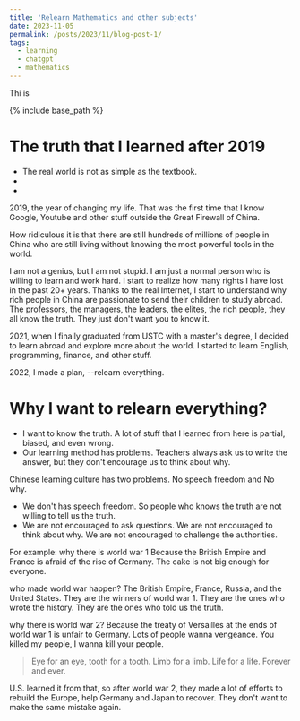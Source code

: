 ```yaml
---
title: 'Relearn Mathematics and other subjects'
date: 2023-11-05
permalink: /posts/2023/11/blog-post-1/
tags:
  - learning
  - chatgpt
  - mathematics
---
```


Thi is 

{% include base_path %}

The truth that I learned after 2019
======
* The real world is not as simple as the textbook.
* 
* 
2019, the year of changing my life. That was the first time that I know Google, Youtube and other stuff outside the Great Firewall of China.

How ridiculous it is that there are still hundreds of millions of people in China who are still living without knowing the most powerful tools in the world.

I am not a genius, but I am not stupid. I am just a normal person who is willing to learn and work hard. I start to realize how many rights I have lost in the past 20+ years. Thanks to the real Internet, I start to understand why rich people in China are passionate to send their children to study abroad. The professors, the managers, the leaders, the elites, the rich people, they all know the truth. They just don't want you to know it.

2021, when I finally graduated from USTC with a master's degree, I decided to learn abroad and explore more about the world. I started to learn English, programming, finance, and other stuff.

2022, I made a plan,  --relearn everything.


Why I want to relearn everything?
======
* I want to know the truth. A lot of stuff that I learned from here is partial, biased, and even wrong. 
* Our learning method has problems. Teachers always ask us to write the answer, but they don't encourage us to think about why.

Chinese learning culture has two problems. No speech freedom and No why.
* We don't has speech freedom. So people who knows the truth are not willing to tell us the truth. 
* We are not encouraged to ask questions. We are not encouraged to think about why. We are not encouraged to challenge the authorities.

For example:
why there is world war 1 
Because the British Empire and France is afraid of the rise of Germany. The cake is not big enough for everyone. 

who made world war happen?
The British Empire, France, Russia, and the United States. They are the winners of world war 1. They are the ones who wrote the history. They are the ones who told us the truth.

why there is world war 2? 
Because the treaty of Versailles at the ends of world war 1
is unfair to Germany. Lots of people wanna vengeance. You killed my people, I wanna kill your people.
> Eye for an eye, tooth for a tooth. Limb for a limb. Life for a life. Forever and ever.

U.S. learned it from that, so after world war 2, they made a lot of efforts to rebuild the Europe, help Germany and Japan to recover. They don't want to make the same mistake again. 


